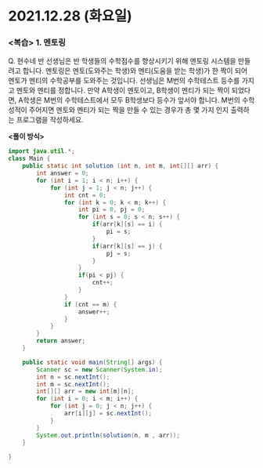 # 2021.12.28 (화요일)
### **<복습> 1. 멘토링**

Q. 현수네 반 선생님은 반 학생들의 수학점수를 향상시키기 위해 멘토링 시스템을 만들려고 합니다.
   멘토링은 멘토(도와주는 학생)와 멘티(도움을 받는 학생)가 한 짝이 되어 멘토가 멘티의 수학공부를 도와주는 것입니다.
   선생님은 M번의 수학테스트 등수를 가지고 멘토와 멘티를 정합니다.
   만약 A학생이 멘토이고, B학생이 멘티가 되는 짝이 되었다면, A학생은 M번의 수학테스트에서 모두 B학생보다 등수가 앞서야 합니다.
   M번의 수학성적이 주어지면 멘토와 멘티가 되는 짝을 만들 수 있는 경우가 총 몇 가지 인지 출력하는 프로그램을 작성하세요.


**<풀이 방식>**
```java
import java.util.*;
class Main {
    public static int solution (int n, int m, int[][] arr) {
        int answer = 0;
        for (int i = 1; i < n; i++) {
            for (int j = 1; j < n; j++) {
                int cnt = 0;
                for (int k = 0; k < m; k++) {
                    int pi = 0, pj = 0;
                    for (int s = 0; s < n; s++) {
                        if(arr[k][s] == i) {
                            pi = s;
                        }
                        if(arr[k][s] == j) {
                            pj = s;
                        }
                    }
                    if(pi < pj) {
                        cnt++;
                    }
                }
                if (cnt == m) {
                    answer++;
                }
            }
        }
        return answer;
    }

    public static void main(String[] args) {
        Scanner sc = new Scanner(System.in);
        int n = sc.nextInt();
        int m = sc.nextInt();
        int[][] arr = new int[m][n];
        for (int i = 0; i < m; i++) {
            for (int j = 0; j < n; j++) {
                arr[i][j] = sc.nextInt();
            }
        }
        System.out.println(solution(n, m , arr));
    }
    
}
```
